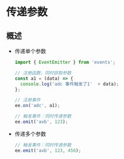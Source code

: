 # 传递参数

## 概述

+ 传递单个参数

    ```js
    import { EventEmitter } from 'events';

    // 注册函数，同时获取参数
    const a1 = (data) => {
      console.log('adc 事件触发了1'  + data);
    };

    // 注册事件
    ee.on('adc', a1);

    // 触发事件：同时传递参数
    ee.emit('avb', 123);
    ```

+ 传递多个参数

    ```js
    // 触发事件：同时传递参数
    ee.emit('avb', 123, 456);
    ```
